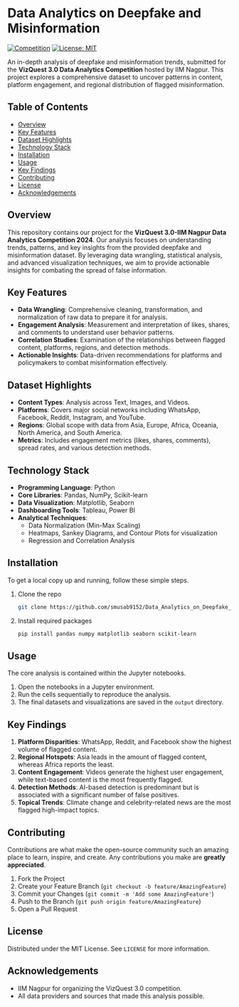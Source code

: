 # Data Analytics on Deepfake and Misinformation

[![Competition](https://img.shields.io/badge/VizQuest%203.0-IIM%20Nagpur-blue)](https://unstop.com/competitions/viz-quest-30-tangerine-trails-2024-25-indian-institute-of-management-iim-nagpur-1217712)
[![License: MIT](https://img.shields.io/badge/License-MIT-yellow.svg)](https://opensource.org/licenses/MIT)

An in-depth analysis of deepfake and misinformation trends, submitted for the **VizQuest 3.0 Data Analytics Competition** hosted by IIM Nagpur. This project explores a comprehensive dataset to uncover patterns in content, platform engagement, and regional distribution of flagged misinformation.

## Table of Contents

- [Overview](#overview)
- [Key Features](#key-features)
- [Dataset Highlights](#dataset-highlights)
- [Technology Stack](#technology-stack)
- [Installation](#installation)
- [Usage](#usage)
- [Key Findings](#key-findings)
- [Contributing](#contributing)
- [License](#license)
- [Acknowledgements](#acknowledgements)

## Overview

This repository contains our project for the **VizQuest 3.0-IIM Nagpur Data Analytics Competition 2024**. Our analysis focuses on understanding trends, patterns, and key insights from the provided deepfake and misinformation dataset. By leveraging data wrangling, statistical analysis, and advanced visualization techniques, we aim to provide actionable insights for combating the spread of false information.

## Key Features

-   **Data Wrangling**: Comprehensive cleaning, transformation, and normalization of raw data to prepare it for analysis.
-   **Engagement Analysis**: Measurement and interpretation of likes, shares, and comments to understand user behavior patterns.
-   **Correlation Studies**: Examination of the relationships between flagged content, platforms, regions, and detection methods.
-   **Actionable Insights**: Data-driven recommendations for platforms and policymakers to combat misinformation effectively.

## Dataset Highlights

-   **Content Types**: Analysis across Text, Images, and Videos.
-   **Platforms**: Covers major social networks including WhatsApp, Facebook, Reddit, Instagram, and YouTube.
-   **Regions**: Global scope with data from Asia, Europe, Africa, Oceania, North America, and South America.
-   **Metrics**: Includes engagement metrics (likes, shares, comments), spread rates, and various detection methods.

## Technology Stack

-   **Programming Language**: Python
-   **Core Libraries**: Pandas, NumPy, Scikit-learn
-   **Data Visualization**: Matplotlib, Seaborn
-   **Dashboarding Tools**: Tableau, Power BI
-   **Analytical Techniques**:
    -   Data Normalization (Min-Max Scaling)
    -   Heatmaps, Sankey Diagrams, and Contour Plots for visualization
    -   Regression and Correlation Analysis

## Installation

To get a local copy up and running, follow these simple steps.

1.  Clone the repo
    ```sh
    git clone https://github.com/smusab9152/Data_Analytics_on_Deepfake_and_Information_Dataset.git
    ```
2.  Install required packages
    ```sh
    pip install pandas numpy matplotlib seaborn scikit-learn
    ```

## Usage

The core analysis is contained within the Jupyter notebooks.

1.  Open the notebooks in a Jupyter environment.
2.  Run the cells sequentially to reproduce the analysis.
3.  The final datasets and visualizations are saved in the `output` directory.

## Key Findings

1.  **Platform Disparities**: WhatsApp, Reddit, and Facebook show the highest volume of flagged content.
2.  **Regional Hotspots**: Asia leads in the amount of flagged content, whereas Africa reports the least.
3.  **Content Engagement**: Videos generate the highest user engagement, while text-based content is the most frequently flagged.
4.  **Detection Methods**: AI-based detection is predominant but is associated with a significant number of false positives.
5.  **Topical Trends**: Climate change and celebrity-related news are the most flagged high-impact topics.

## Contributing

Contributions are what make the open-source community such an amazing place to learn, inspire, and create. Any contributions you make are **greatly appreciated**.

1.  Fork the Project
2.  Create your Feature Branch (`git checkout -b feature/AmazingFeature`)
3.  Commit your Changes (`git commit -m 'Add some AmazingFeature'`)
4.  Push to the Branch (`git push origin feature/AmazingFeature`)
5.  Open a Pull Request

## License

Distributed under the MIT License. See `LICENSE` for more information.

## Acknowledgements

-   IIM Nagpur for organizing the VizQuest 3.0 competition.
-   All data providers and sources that made this analysis possible.
